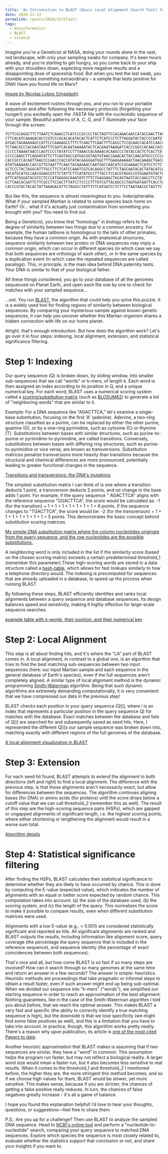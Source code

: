 ```yaml
---
title: 'An Introduction to BLAST (Basic Local Alignment Search Tool) for non-Bioinformaticians'
date: 2024-11-13
permalink: /posts/2024/11/blast/
tags:
  - bioinformatics
  - BLAST
  - science
---
```


Imagine you're a Geneticist at NASA, doing your rounds alone in the vast, red landscape, with only your sampling swabs for company. It's been hours already, and you're starting to get hungry, so you come back to your ship with your shoulders down, expecting more negative results and a disappointing dose of spaceship food. But when you test the last swab, you stumble across something extraordinary  – a sample that tests positive for DNA! Have you found life on Mars?

[Image by Nicolas Lobos (Unsplash)](images/post1-mars.png)

A wave of excitement rushes through you, and you run to your portable sequencer and after following the necessary protocols (forgetting your hunger!) you excitedly open the .FASTA file with the nucleotidic sequence of your sample. Beautiful patterns of A, C, G, and T illuminate your face through the screen:

    TCTTCGCAGGCTTCTTAATCTCAAACCTCATCCCGCCCCTACTAGTTCCACAAACAACCATACCAACTTACATAAAACTCGCAGCCCTCACCGTCACAGCAGCAGGATTCATTCTCGCCATAGAATTAAATCAAATCACA
    CTTCACATCAAAGACACCCGTCCCACACACATACACTCATTCTCATCCCTCTTAGGATACTACCCCAATGTCATGCACCGCCTGGCCCCCTTCCACACCCTTTCAATAAGCCAAAACCTGGCATCCCTCTTAGACCTACT
    ATGACTAGAAAAAGCCATTCCCAAAAGCCTTTCTCAACTTCAACTTTCAGCCTCCGCAACCACATCCAACCAAAAAGGACTAATTAAACTCTACTTCTTATCTTTTCTCCTCTCCCTCTCACTAGGCCTACTAATCCTCC
    TCTAACGCCCACGAGTAATTTCGATCACAATAAAAATACTCACAAATAAAGATCACCCGGCCACAACCACCAATCAGCTACCATAACTATACAAGGCGGATCCTCCAATATAATCCTCACGAACCAAACTCATATCATCA
    CCCCCTAAAATAACCCAGTCCCCTATATCCTTTAAACCACAAAACACAAGCCCTATACCACTCTCACTTATCAGTCAAACTACCATCAACGCCTCCGCCAATAAGCCTACAATCAAACCCCCCAAAATCACACTATCTGA
    CCCCCAAGCTTCAGGATATTCTTCAGTAGCCATGGCGGTAGTGTAACCAAACACTACCAACATGCCCCCCAGATAAACCAAAAATACTATCAACCCCAGAAAAGACCCGCCGAGACTCATTACAATACCACACCCAACTC
    CACCGCCCACAATTAACCCCAACCCACCATATACAGGGGATGGCTTTGAAGAAAAACTAACAAAGCTGACCACAAGGATAACACTCAATAAAAACACCATATACGTCATAGTTCCCGCATGGACCTAACCATGACCAATG
    ATATGAAAAACCACCGTTGTAATTTCAACTACAAGAACCAATGACCAACATCCGCAAAACTCATCCTCTCTTTAAAATTATCAACCACTCATTTATTGACCTCCCCACCCCAACAAGTATTTCAGCATGATGGAACTTCG
    GCTCCCTACTAGGCATTTGCCTTCTCATCCAAATCGTCACAGGCCTATTTCTAGCAATACACTATACATCAGACACACTCACCGCCTTCTCATCCGTTACCCACATTTGCCGAGACGTAAATTACGGATGAATCATCCGC
    TACATGCATGCCAACGGAGCGTCTCTATTCTTCATATGCCTTTACCTCCACGTAGGCCGTGGAATGTACTATGGGTCCTACACATTCACGGAAACATGAAACATCGGAGTAGTACTTCTACTAACAGTCATAGCCACAGC
    ATTCATGGGATACGTCCTCCCATGAGGGCAAATATCTTTCTGAGGAGCTACAGTAATCACCAACCTCCTATCCGCTATTCCATACATCGGAACTGACCTAGTCGAGTGAATCTGAGGTGGGTTTTCAGTAGACAAAGCGA
    CCTTAACACGATTCTTCGCCTTCCACTTTATCCTCCCCTTTGTCGTTACAGCCCTAGTGATAATTCACCTACTGTTCCTACACGAAACAGGGTCCAACAACCCAACTGGCATATCATCTACTATAGATGCAATCCCATTT
    CACCCGTACTACACTATTAAAGACATTCTAGGCCTATTTCTCATGATCCTCTTCCTAATAACGCTAGTTCTATTTGCCCCAGATCTCCTAGGGGACCCAGATAACTACATCCCAGCAAACCCATTAAGCACACCTCCCCA

But like this, the sequence is almost meaningless to you. Indecipherable. What if your sampled Martian is related to some species back home on Earth? Or... what if it's actually just contamination from something you brought with you? You need to find out.

Being a Geneticist, you know that "homology" in biology refers to the degree of similarity between two things due to a common ancestry. For example, the human tailbone is homologous to the tails of other primates, because they have a common origin. As with anatomical structures, sequence similarity between two proteic or DNA sequences may imply a common origin, which can occur in different species (in which case we say that both sequences are orthologs of each other), or in the same species by a duplication event (in which case the repeated sequences are called paralogs). This, in principle, is the main idea behind DNA paternity tests. Your DNA is similar to that of your biological father.

All these things considered, you go to your database of all the genomes sequenced on Planet Earth, and open each file one by one to check for matches with your sampled sequence...

...not. You run [BLAST](https://blast.ncbi.nlm.nih.gov/Blast.cgi), the algorithm that could help you solve this puzzle. It is a widely used tool for finding regions of similarity between biological sequences. By comparing your mysterious sample against known genetic sequences, it can help you uncover whether this Martian organism shares a hidden connection with life on our home planet.

Alright, that's enough introduction. But how does the algorithm work? Let's go over it in four steps: indexing, local alignment, extension, and statistical significance filtering.

Step 1:  Indexing
======

Our query sequence (Q) is broken down, by sliding window, into smaller sub-sequences that we call "words" or k-mers, of length k. Each word is then assigned an index according to its position in Q, and a unique numerical key. For each word, BLAST uses a numerical scoring system called a [scoring/substitution matrix](https://resources.qiagenbioinformatics.com/manuals/clcgenomicsworkbench/2105/index.php?manual=BE_Scoring_matrices.html) (such as [BLOSUM62](https://en.wikipedia.org/wiki/BLOSUM)) to generate a list of "neighboring words" that are similar to it.

Example: For a DNA sequence like "AGACTTCA," let's examine a single-base substitution, focusing on the first 'A' (adenine). Adenine, a two-ring structure classified as a purine, can be replaced by either the other purine, guanine (G), or by a one-ring pyrimidine, such as cytosine (C) or thymine (T). Substitutions between bases with similar structures, such as purine-to-purine or pyrimidine-to-pyrimidine, are called transitions. Conversely, substitutions between bases with differing ring structures, such as purine-to-pyrimidine or vice versa, are known as transversions. Substitution matrices penalize transversions more heavily than transitions because the structural and chemical differences are more pronounced, potentially leading to greater functional changes in the sequence.

[Transitions and transversions: the DNA's mutations](images/post1-transitions_transversions.png)

The simplest substitution matrix I can think of is one where a transition deducts 1 point, a transversion deducts 2 points, and no change in the base adds 1 point. For example, if the query sequence " AGACTTCA" aligns with the reference sequence "GGACTTCA", the score would be calculated as: -1 (for the transition) + 1 + 1 + 1 + 1 + 1 + 1 + 1 = 6 points. If the sequence changes to "TGACTTCA", the score would be: -2 (for the transversion) + 1 + 1 + 1 + 1 + 1 + 1 + 1 = 5 points. This demonstrates the basic concept behind substitution scoring matrices.

[My simple DNA substitution matrix where the column nucleotides originate from the query sequence, and the row nucleotides are the possible substitutions.](images/post1-matrix.png)

A neighboring word is only included in the list if the similarity score (based on the chosen scoring matrix) exceeds a certain predetermined threshold_1 (remember this parameter).These high-scoring words are stored in a data structure called a [hash-table](https://en.wikipedia.org/wiki/Hash_table), which allows for fast lookups similarly to how a telephone directory would. The indexing is precomputed for sequences that are already uploaded in a database, to speed up the process when running BLAST.

By following these steps, BLAST efficiently identifies and ranks local alignments between a query sequence and database sequences. Its design balances speed and sensitivity, making it highly effective for large-scale sequence searches.

[example table with k-words, their position, and their numerical key](images/post1-kmers.png)

Step 2: Local Alignment
======

This step is all about finding hits, and it's where the "LA" part of BLAST comes in. A local alignment, in contrast to a global one, is an algorithm that tries to find the best matching sub-sequences between two input sequences (here: our input Martian sample and each sequence in the general database of Earth's species), even if the full sequences aren't completely aligned. A similar type of local alignment method is the dynamic programming [Smith-Waterman](https://en.wikipedia.org/wiki/Smith%E2%80%93Waterman_algorithm) algorithm. Being that such dynamic algorithms are extremely demanding computationally, it is very convenient that we have compressed our data in the previous step!

BLAST checks each position in your query sequence (Q[i], where i is an index that represents a particular position in the query sequence Q) for matches with the database. Exact matches between the database and lists of Q[i] are searched for and subsequently saved as seed hits. Here, I represented the different Q[i]s our sample sequence was broken down into, matching exactly with different regions of the full genomes of the database.

[A local alignment visualization in BLAST](images/post1-align.png)

Step 3: Extension
======

For each seed hit found, BLAST attempts to extend the alignment in both directions (left and right) to find a local alignment. The difference with the previous step, is that these alignments aren't necessarily exact, but allow for differences between the sequences. The algorithm continues aligning bases (for DNA) or amino acids (for proteins) until the score drops below a cutoff value that we can call threshold_2 (remember this as well). The result of this step are the high-scoring sequence pairs (HSPs), which are gapped or ungapped alignments of significant length, i.e. the highest scoring points, where either shortening or lengthening the alignment would result in a worse sum total.

[Algorithm details](images/post1-hsp.png)

Step 4: Statistical significance filtering
======

After finding the HSPs, BLAST calculates their statistical significance to determine whether they are likely to have occurred by chance. This is done by computing the E-value (expected value), which indicates the number of alignments with an equal or better score expected by random chance. This computation takes into account: (a) the size of the database used, (b) the scoring system, and (c) the length of the query. This normalizes the score to make it possible to compare results, even when different substitution matrices were used.

Alignments with a low E-value (e.g., < 0.001) are considered statistically significant and reported as hits. All significant alignments are ranked and BLAST outputs the results, including information like alignment score, query coverage (the percentage the query sequence that is included in the reference sequence), and sequence identity (the percentage of exact coincidences between both sequences).

That's nice and all, but how come BLAST is so fast if so many steps are involved? How can it search through so many genomes at the same time and return an answer in a few seconds? The answer is simple: heuristics. Heuristic methods are proceedings that take pragmatic or informal steps to obtain a result faster, even if such answer might end up being sub-optimal. When we divided our sequence into "k-mers" ("words"), we simplified our starting sequence in order to reach an approximation of the best alignment. Nothing guarantees, like in the case of the Smith-Waterman algorithm I told you about before, that we reach the optimal answer. This makes BLAST a very fast and specific (the ability to correctly identify a true matching sequence is high), but the downside is that we lose specificity (we might find some false positives as well), and this is a limitation that you have to take into account. In practice, though, this algorithm works pretty neatly. There's a reason why upon publication, its article is [one of the most cited Papers to date](https://pubmed.ncbi.nlm.nih.gov/2231712/).

Another heuristic approximation that BLAST makes is assuming that if two sequences are similar, they have a "word" in common. This assumption helps the program run faster, but may not reflect a biological reality. A larger word size would mean a faster run, but it also becomes less sensitive to real results. When it comes to the threshold_1 and threshold_2 I mentioned before, the higher they are, the more stringent this method becomes, and so if we choose high values for them, BLAST would be slower, yet more sensitive. This makes sense, because if you are stricter, the chances of getting a false positive really reduces. In turn, the chances of false negatives greatly increase - it's all a game of balance.

I hope you found this explanation helpful! I’d love to hear your thoughts, questions, or suggestions—feel free to share them.

P.S.: Are you up for a challenge? Then use BLAST to analyze the sampled DNA sequence. Head to [NCBI's online tool](https://blast.ncbi.nlm.nih.gov/Blast.cgi) and perform a "nucleotide-to-nucleotide" search, comparing your query sequence to matched DNA sequences. Explore which species the sequence is most closely related to, evaluate whether the statistics support that conclusion or not, and share your insights if you want to.
